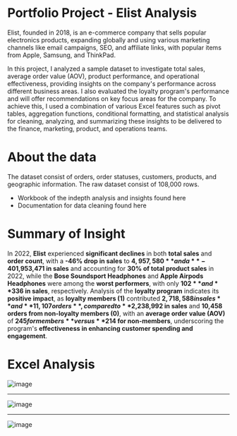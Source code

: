 # Portfolio Project - Elist Analysis

Elist, founded in 2018, is an e-commerce company that sells popular electronics products, expanding globally and using various marketing channels like email campaigns, SEO, and affiliate links, with popular items from Apple, Samsung, and ThinkPad.

In this project, I analyzed a sample dataset to investigate total sales, average order value (AOV), product performance, and operational effectiveness, providing insights on the company's performance across different business areas. I also evaluated the loyalty program's performance and will offer recommendations on key focus areas for the company. To achieve this, I used a combination of various Excel features such as pivot tables, aggregation functions, conditional formatting, and statistical analysis for cleaning, analyzing, and summarizing these insights to be delivered to the finance, marketing, product, and operations teams.

# About the data

The dataset consist of orders, order statuses, customers, products, and geographic information. The raw dataset consist of 108,000 rows.

- Workbook of the indepth analysis and insights found here
- Documentation for data cleaning found here

# Summary of Insight

In 2022, **Elist** experienced **significant declines** in both **total sales** and **order count**, with a **-46% drop in sales** to **$4,957,580** and a **-40% reduction in orders** to **21,565** compared to the previous year. The **top-selling product** was the **27in 4K gaming monitor**, generating **$1,953,471 in sales** and accounting for **30% of total product sales** in 2022, while the **Bose Soundsport Headphones** and **Apple Airpods Headphones** were among the **worst performers**, with only **$102** and **$336 in sales**, respectively. Analysis of the **loyalty program** indicates its **positive impact**, as **loyalty members (1)** contributed **$2,718,588 in sales** and **11,107 orders**, compared to **$2,238,992 in sales** and **10,458 orders from non-loyalty members (0)**, with an **average order value (AOV)** of **$245 for members** versus **$214 for non-members**, underscoring the program's **effectiveness in enhancing customer spending and engagement**.

# Excel Analysis

![image](https://github.com/user-attachments/assets/ed7717d2-aa48-415b-a506-d97181e85876)

---------------------------------------------------------------------------------------------

![image](https://github.com/user-attachments/assets/9fc5b0fc-21e8-4b9f-b53c-29047e177f8d)

---------------------------------------------------------------------------------------------

![image](https://github.com/user-attachments/assets/19bd515d-393b-478c-85bf-5505df4254db)
